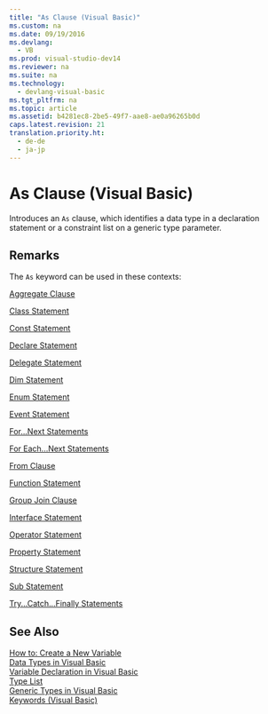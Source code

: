 ```yaml
---
title: "As Clause (Visual Basic)"
ms.custom: na
ms.date: 09/19/2016
ms.devlang: 
  - VB
ms.prod: visual-studio-dev14
ms.reviewer: na
ms.suite: na
ms.technology: 
  - devlang-visual-basic
ms.tgt_pltfrm: na
ms.topic: article
ms.assetid: b4281ec8-2be5-49f7-aae8-ae0a96265b0d
caps.latest.revision: 21
translation.priority.ht: 
  - de-de
  - ja-jp
---
```

# As Clause (Visual Basic)
Introduces an `As` clause, which identifies a data type in a declaration statement or a constraint list on a generic type parameter.  
  
## Remarks  
 The `As` keyword can be used in these contexts:  
  
 [Aggregate Clause](../vs140/Aggregate-Clause--Visual-Basic-.md)  
  
 [Class Statement](../Topic/Class%20Statement%20\(Visual%20Basic\).md)  
  
 [Const Statement](../Topic/Const%20Statement%20\(Visual%20Basic\).md)  
  
 [Declare Statement](../Topic/Declare%20Statement.md)  
  
 [Delegate Statement](../vs140/Delegate-Statement.md)  
  
 [Dim Statement](../Topic/Dim%20Statement%20\(Visual%20Basic\).md)  
  
 [Enum Statement](../Topic/Enum%20Statement%20\(Visual%20Basic\).md)  
  
 [Event Statement](../vs140/Event-Statement.md)  
  
 [For...Next Statements](../Topic/For...Next%20Statement%20\(Visual%20Basic\).md)  
  
 [For Each...Next Statements](../Topic/For%20Each...Next%20Statement%20\(Visual%20Basic\).md)  
  
 [From Clause](../vs140/From-Clause--Visual-Basic-.md)  
  
 [Function Statement](../Topic/Function%20Statement%20\(Visual%20Basic\).md)  
  
 [Group Join Clause](../vs140/Group-Join-Clause--Visual-Basic-.md)  
  
 [Interface Statement](../vs140/Interface-Statement--Visual-Basic-.md)  
  
 [Operator Statement](../vs140/Operator-Statement.md)  
  
 [Property Statement](../vs140/Property-Statement.md)  
  
 [Structure Statement](../Topic/Structure%20Statement.md)  
  
 [Sub Statement](../Topic/Sub%20Statement%20\(Visual%20Basic\).md)  
  
 [Try...Catch...Finally Statements](../vs140/Try...Catch...Finally-Statement--Visual-Basic-.md)  
  
## See Also  
 [How to: Create a New Variable](../vs140/How-to--Create-a-New-Variable--Visual-Basic-.md)   
 [Data Types in Visual Basic](../vs140/Data-Types-in-Visual-Basic.md)   
 [Variable Declaration in Visual Basic](../Topic/Variable%20Declaration%20in%20Visual%20Basic.md)   
 [Type List](../vs140/Type-List--Visual-Basic-.md)   
 [Generic Types in Visual Basic](../Topic/Generic%20Types%20in%20Visual%20Basic%20\(Visual%20Basic\).md)   
 [Keywords (Visual Basic)](../vs140/Keywords--Visual-Basic-.md)